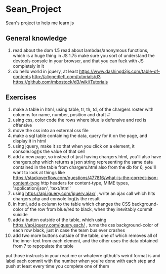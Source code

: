 # Sean_Project
  Sean's project to help me learn js
  
## General knowledge
1. read about the dom
1.5 read about lambdas/anonymous functions, which is a huge thing in JS
1.75 make sure you sort of understand the devtools console in your browser, and that you can fuck with JS completely in it
2. do hello world in jquery, at least
https://www.dashingd3js.com/table-of-contents
http://alignedleft.com/tutorials/d3
https://github.com/mbostock/d3/wiki/Tutorials

## Exercises 

1. make a table in html, using table, tr, th, td, of the chargers roster with columns for name, number, position and draft #
2. using css, color code the rows where blue is defensive and red is offensive
3. move the css into an external css file
4. make a sql table containing the data, query for it on the page, and display it in html
5. using jquery, make it so that when you click on a <td> element, it console.log()s the value of that cell
6. add a new page, so instead of just having chargers.html, you'll also have chargers.php which returns a json string representing the same data contained in the table from chargers.html also from the db
    for 6, you'll want to look at things like https://stackoverflow.com/questions/477816/what-is-the-correct-json-content-type
    http headers for content-type, MIME types, 'application/json', 'text/html'
7. using https://api.jquery.com/jquery.ajax/ , write an ajax call which hits chargers.php and console.log()s the result
8. in html, add a column to the table which changes the CSS background-color of the row from blue/red to black, when they inevitably commit suicide
9. add a button outside of the table, which using https://api.jquery.com/jquery.each/ , turns the css background-color of each row black, just in case the team bus ever crashes
10. add two more buttons outside of the table, one of which removes all of the inner-text from each <td> element, and the other uses the data obtained from 7 to repopulate the table

put those instructs in your read.me or whatevre github's weird format is and label each commit with the number when you're done with each step and push at least every time you complete one of them
